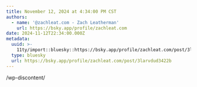 ```yaml
---
title: November 12, 2024 at 4:34:00 PM CST
authors:
  - name: '@zachleat.com - Zach Leatherman'
    url: https://bsky.app/profile/zachleat.com
date: 2024-11-12T22:34:00.000Z
metadata:
  uuid: >-
    11ty/import::bluesky::https://bsky.app/profile/zachleat.com/post/3larvdud3422b
  type: bluesky
  url: https://bsky.app/profile/zachleat.com/post/3larvdud3422b
---
```

/wp-discontent/